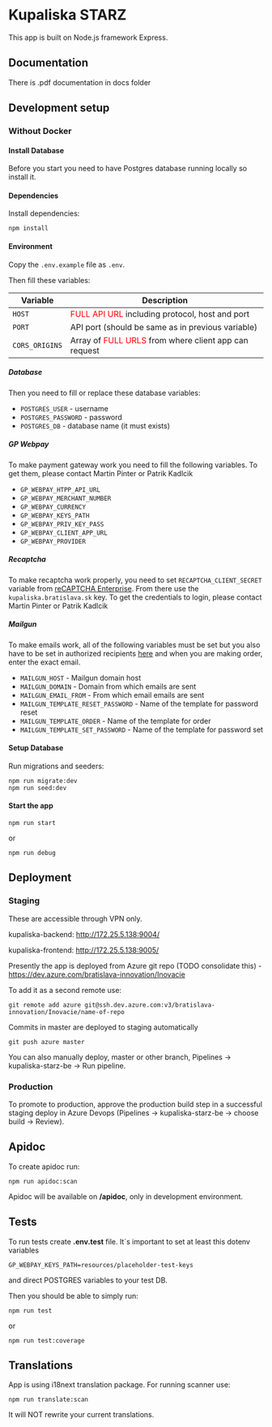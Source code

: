 # Kupaliska STARZ

This app is built on Node.js framework Express.

## Documentation

There is .pdf documentation in docs folder

## Development setup

### Without Docker

#### Install Database

Before you start you need to have Postgres database running locally so install it.

#### Dependencies

Install dependencies:

```
npm install
```

#### Environment

Copy the `.env.example` file as `.env`.

Then fill these variables:

| Variable       | Description                                                                         |
| -------------- | ----------------------------------------------------------------------------------- |
| `HOST`         | <span style="color:red">FULL API URL</span> including protocol, host and port       |
| `PORT`         | API port (should be same as in previous variable)                                   |
| `CORS_ORIGINS` | Array of <span style="color:red">FULL URLS</span> from where client app can request |

##### Database

Then you need to fill or replace these database variables:

- `POSTGRES_USER` - username
- `POSTGRES_PASSWORD` - password
- `POSTGRES_DB` - database name (it must exists)

##### GP Webpay

To make payment gateway work you need to fill the following variables.
To get them, please contact Martin Pinter or Patrik Kadlcik

- `GP_WEBPAY_HTPP_API_URL`
- `GP_WEBPAY_MERCHANT_NUMBER`
- `GP_WEBPAY_CURRENCY`      
- `GP_WEBPAY_KEYS_PATH`   
- `GP_WEBPAY_PRIV_KEY_PASS`  
- `GP_WEBPAY_CLIENT_APP_URL` 
- `GP_WEBPAY_PROVIDER`    

##### Recaptcha

To make recaptcha work properly, you need to set `RECAPTCHA_CLIENT_SECRET` variable from
[reCAPTCHA Enterprise](https://console.cloud.google.com/security/recaptcha). From there use the `kupaliska.bratislava.sk` key.
To get the credentials to login, please contact Martin Pinter or Patrik Kadlcik

##### Mailgun

To make emails work, all of the following variables must be set but you also have to be set in authorized recipients [here](https://app.mailgun.com/app/sending/domains/sandboxa9861f03a870473b83e62ffee945e664.mailgun.org) and when you are making order, enter the exact email.

- `MAILGUN_HOST` - Mailgun domain host
- `MAILGUN_DOMAIN` - Domain from which emails are sent
- `MAILGUN_EMAIL_FROM` - From which email emails are sent
- `MAILGUN_TEMPLATE_RESET_PASSWORD` - Name of the template for password reset
- `MAILGUN_TEMPLATE_ORDER` - Name of the template for order
- `MAILGUN_TEMPLATE_SET_PASSWORD` - Name of the template for password set

#### Setup Database

Run migrations and seeders:

```
npm run migrate:dev
npm run seed:dev
```

#### Start the app

```
npm run start
```

or

```
npm run debug 
```

## Deployment

### Staging

These are accessible through VPN only.

kupaliska-backend: http://172.25.5.138:9004/

kupaliska-frontend: http://172.25.5.138:9005/

Presently the app is deployed from Azure git repo (TODO consolidate this) - https://dev.azure.com/bratislava-innovation/Inovacie

To add it as a second remote use:

```
git remote add azure git@ssh.dev.azure.com:v3/bratislava-innovation/Inovacie/name-of-repo
```

Commits in master are deployed to staging automatically

```
git push azure master
```

You can also manually deploy, master or other branch, Pipelines -> kupaliska-starz-be -> Run pipeline.

### Production

To promote to production, approve the production build step in a successful staging deploy in Azure Devops (Pipelines -> kupaliska-starz-be -> choose build -> Review).

## Apidoc

To create apidoc run:

`npm run apidoc:scan`

Apidoc will be available on **/apidoc**, only in development environment.

## Tests

To run tests create **.env.test** file.
It`s important to set at least this dotenv variables

```GP_WEBPAY_KEYS_PATH=resources/placeholder-test-keys```

and direct POSTGRES variables to your test DB.

Then you should be able to simply run:

`npm run test`

or

`npm run test:coverage`

## Translations

App is using i18next translation package. For running scanner use:

```npm run translate:scan```

It will NOT rewrite your current translations.
